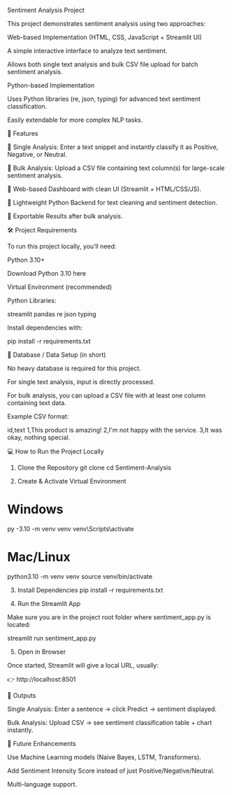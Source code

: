 Sentiment Analysis Project

This project demonstrates sentiment analysis using two approaches:

Web-based Implementation (HTML, CSS, JavaScript + Streamlit UI)

A simple interactive interface to analyze text sentiment.

Allows both single text analysis and bulk CSV file upload for batch sentiment analysis.

Python-based Implementation

Uses Python libraries (re, json, typing) for advanced text sentiment classification.

Easily extendable for more complex NLP tasks.

🚀 Features

🔹 Single Analysis: Enter a text snippet and instantly classify it as Positive, Negative, or Neutral.

🔹 Bulk Analysis: Upload a CSV file containing text column(s) for large-scale sentiment analysis.

🔹 Web-based Dashboard with clean UI (Streamlit + HTML/CSS/JS).

🔹 Lightweight Python Backend for text cleaning and sentiment detection.

🔹 Exportable Results after bulk analysis.

🛠 Project Requirements

To run this project locally, you’ll need:

Python 3.10+

Download Python 3.10 here

Virtual Environment (recommended)

Python Libraries:

streamlit
pandas
re
json
typing


Install dependencies with:

pip install -r requirements.txt

📂 Database / Data Setup (in short)

No heavy database is required for this project.

For single text analysis, input is directly processed.

For bulk analysis, you can upload a CSV file with at least one column containing text data.

Example CSV format:

id,text
1,This product is amazing!
2,I'm not happy with the service.
3,It was okay, nothing special.

💻 How to Run the Project Locally
1. Clone the Repository
git clone <your-repo-link>
cd Sentiment-Analysis

2. Create & Activate Virtual Environment
# Windows
py -3.10 -m venv venv
venv\Scripts\activate

# Mac/Linux
python3.10 -m venv venv
source venv/bin/activate

3. Install Dependencies
pip install -r requirements.txt

4. Run the Streamlit App

Make sure you are in the project root folder where sentiment_app.py is located:

streamlit run sentiment_app.py

5. Open in Browser

Once started, Streamlit will give a local URL, usually:

👉 http://localhost:8501

📸 Outputs

Single Analysis: Enter a sentence → click Predict → sentiment displayed.

Bulk Analysis: Upload CSV → see sentiment classification table + chart instantly.

🔮 Future Enhancements

Use Machine Learning models (Naive Bayes, LSTM, Transformers).

Add Sentiment Intensity Score instead of just Positive/Negative/Neutral.

Multi-language support.